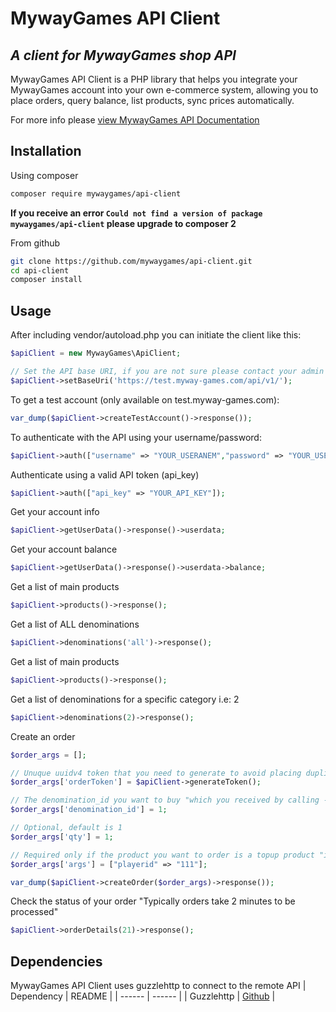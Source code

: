 # MywayGames API Client
## _A client for MywayGames shop API_

MywayGames API Client is a PHP library that helps you integrate your MywayGames account into your own e-commerce system, allowing you to place orders, query balance, list products, sync prices automatically.

For more info please [view MywayGames API Documentation](https://mywaygames.docs.apiary.io/)

## Installation
Using composer

```sh
composer require mywaygames/api-client
```

**If you receive an error `Could not find a version of package mywaygames/api-client` please upgrade to composer 2**

From github

```sh
git clone https://github.com/mywaygames/api-client.git
cd api-client
composer install
```
## Usage

After including vendor/autoload.php you can initiate the client like this:

```php
$apiClient = new MywayGames\ApiClient;

// Set the API base URI, if you are not sure please contact your admin
$apiClient->setBaseUri('https://test.myway-games.com/api/v1/');
```

To get a test account (only available on test.myway-games.com):

```php
var_dump($apiClient->createTestAccount()->response());
```


To authenticate with the API using your username/password:

```php
$apiClient->auth(["username" => "YOUR_USERANEM","password" => "YOUR_USERANEM"]);
```

Authenticate using a valid API token (api_key)
```php
$apiClient->auth(["api_key" => "YOUR_API_KEY"]);
```

Get your account info
```php
$apiClient->getUserData()->response()->userdata;
```

Get your account balance
```php
$apiClient->getUserData()->response()->userdata->balance;
```

Get a list of main products
```php
$apiClient->products()->response();
```

Get a list of ALL denominations 
```php
$apiClient->denominations('all')->response();
```

Get a list of main products
```php
$apiClient->products()->response();
```

Get a list of denominations for a specific category i.e: 2
```php
$apiClient->denominations(2)->response();
```

Create an order
```php
$order_args = [];

// Unuque uuidv4 token that you need to generate to avoid placing duplicate orders.
$order_args['orderToken'] = $apiClient->generateToken();

// The denomination_id you want to buy "which you received by calling ->denominations()"
$order_args['denomination_id'] = 1;

// Optional, default is 1
$order_args['qty'] = 1;

// Required only if the product you want to order is a topup product "i.e has require_playerid = true"
$order_args['args'] = ["playerid" => "111"];

var_dump($apiClient->createOrder($order_args)->response());
```

Check the status of your order "Typically orders take 2 minutes to be processed"
```php
$apiClient->orderDetails(21)->response();
```
## Dependencies

MywayGames API Client uses guzzlehttp to connect to the remote API
| Dependency | README |
| ------ | ------ |
| Guzzlehttp | [Github](https://github.com/guzzle/guzzle/blob/master/README.md) |

